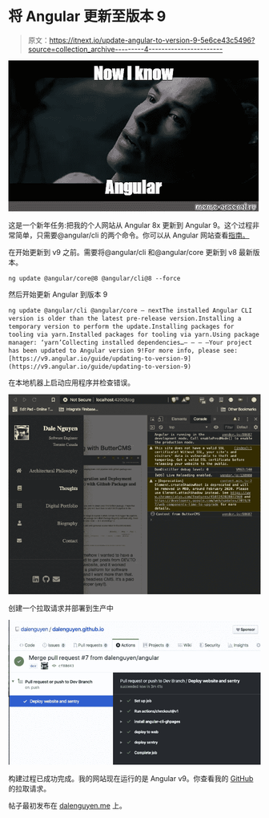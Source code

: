 # 将 Angular 更新至版本 9

> 原文：<https://itnext.io/update-angular-to-version-9-5e6ce43c5496?source=collection_archive---------4----------------------->

![](img/7af01d99b9f1956e37a041aaefbea9ad.png)

这是一个新年任务:把我的个人网站从 Angular 8x 更新到 Angular 9。这个过程非常简单，只需要@angular/cli 的两个命令。你可以从 Angular 网站查看[指南。](https://next.angular.io/guide/updating-to-version-9)

在开始更新到 v9 之前。需要将@angular/cli 和@angular/core 更新到 v8 最新版本。

```
ng update @angular/core@8 @angular/cli@8 --force
```

然后开始更新 Angular 到版本 9

```
ng update @angular/cli @angular/core — nextThe installed Angular CLI version is older than the latest pre-release version.Installing a temporary version to perform the update.Installing packages for tooling via yarn.Installed packages for tooling via yarn.Using package manager: ‘yarn’Collecting installed dependencies…— — — —Your project has been updated to Angular version 9!For more info, please see: [https://v9.angular.io/guide/updating-to-version-9](https://v9.angular.io/guide/updating-to-version-9)
```

在本地机器上启动应用程序并检查错误。

![](img/7930adb93ac4ce69c896a09f527e1197.png)

创建一个拉取请求并部署到生产中

![](img/b49fb03415746c31069843b4ae278c93.png)

构建过程已成功完成。我的网站现在运行的是 Angular v9。你查看我的 [GitHub](https://github.com/dalenguyen/dalenguyen.github.io/pull/7) 的拉取请求。

帖子最初发布在 [dalenguyen.me](http://dalenguyen.me/blog/update-angular-to-version-9) 上。